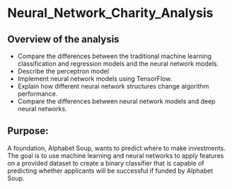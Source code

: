 # Neural_Network_Charity_Analysis

## Overview of the analysis

* Compare the differences between the traditional machine learning classification and regression models and the neural network models.
* Describe the perceptron model 
* Implement neural network models using TensorFlow.
* Explain how different neural network structures change algorithm performance.
* Compare the differences between neural network models and deep neural networks.

## Purpose:

A foundation, Alphabet Soup, wants to predict where to make investments. The goal is to use machine learning and neural networks to apply features on a provided dataset to create a binary classifier that is capable of predicting whether applicants will be successful if funded by Alphabet Soup. 

